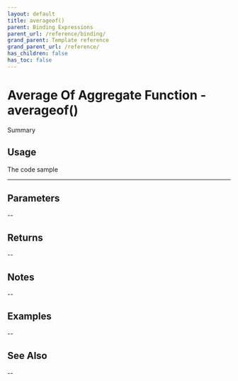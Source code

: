 ```yaml
---
layout: default
title: averageof()
parent: Binding Expressions
parent_url: /reference/binding/
grand_parent: Template reference
grand_parent_url: /reference/
has_children: false
has_toc: false
---
```


# Average Of Aggregate Function - averageof()

Summary

## Usage

 The code sample

---

## Parameters

--

## Returns 

--

## Notes


-- 

## Examples


--


## See Also


--

